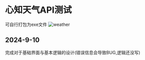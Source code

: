 # 心知天气API测试
可自行打包为exe文件
![weather](https://github.com/user-attachments/assets/aab9a703-cd1f-4c7a-a31f-02759d59b4e4)

## 2024-9-10  
完成对于基础界面与基本逻辑的设计(错误信息会导致BUG,逻辑还没写)
